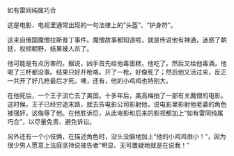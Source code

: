 如有雷同纯属巧合

这是电影、电视里通常出现的一句法律上的“头盔”、“护身符”。

这来自俄国魔僧拉斯普丁事件。魔僧故事都知道啦，就是传说他有神通，迷惑了朝廷，权倾朝野，结果被人杀了。

他可能是有点厉害的。据说，凶手首先给他毒蛋糕，他吃了。然后又给他毒酒，他喝了三杯都没事。结果只好开枪咯。开了一枪，好像死了；然后他又活过来，反正一共开了好几枪最后才死。噢，还有，他的小鸡鸡也特别大。

在他死后，一个王子流亡去了美国。十多年后，美高梅拍了一部有关魔僧的电影。这时候，王子已经穷途末路，就去告电影公司影射他，说电影里影射他老婆的角色被强奸，这侮辱了他。在他胜诉后，从此电影和后来的影视都加上“如有雷同纯属巧合”，以尽量免责、避免诉讼。

另外还有一个小伎俩，在描述角色时，没头没脑地加上“他的小鸡鸡很小！”，因为很少男人愿意上法庭坚持说被告者“明显、无可置疑地就是在说我！”
